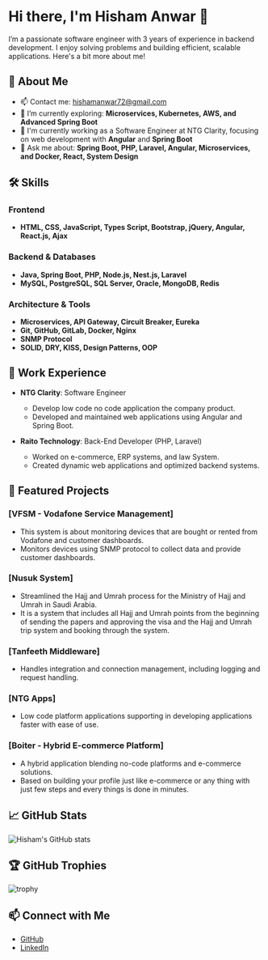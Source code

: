 # Hi there, I'm Hisham Anwar 👋

I’m a passionate software engineer with 3 years of experience in backend development. I enjoy solving problems and building efficient, scalable applications. Here's a bit more about me!

## 🚀 About Me
- 📫 Contact me: [hishamanwar72@gmail.com](mailto:hishamanwar72@gmail.com)
- 🌱 I’m currently exploring: **Microservices, Kubernetes, AWS, and Advanced Spring Boot**
- 💼 I'm currently working as a Software Engineer at NTG Clarity, focusing on web development with **Angular** and **Spring Boot**
- 💬 Ask me about: **Spring Boot, PHP, Laravel, Angular, Microservices, and Docker, React, System Design**

## 🛠 Skills
### Frontend
- **HTML, CSS, JavaScript, Types Script, Bootstrap, jQuery, Angular, React.js, Ajax**

### Backend & Databases
- **Java, Spring Boot, PHP, Node.js, Nest.js, Laravel**
- **MySQL, PostgreSQL, SQL Server, Oracle, MongoDB, Redis**

### Architecture & Tools
- **Microservices, API Gateway, Circuit Breaker, Eureka**
- **Git, GitHub, GitLab, Docker, Nginx**
- **SNMP Protocol**
- **SOLID, DRY, KISS, Design Patterns, OOP**

## 💼 Work Experience
- **NTG Clarity**: Software Engineer
  - Develop low code no code application the company product.
  - Developed and maintained web applications using Angular and Spring Boot.

- **Raito Technology**: Back-End Developer (PHP, Laravel)
  - Worked on e-commerce, ERP systems, and law System.
  - Created dynamic web applications and optimized backend systems.

## 🌟 Featured Projects
### [VFSM - Vodafone Service Management]
- This system is about monitoring devices that are bought or rented from Vodafone and customer dashboards. 
- Monitors devices using SNMP protocol to collect data and provide customer dashboards.

### [Nusuk System]
- Streamlined the Hajj and Umrah process for the Ministry of Hajj and Umrah in Saudi Arabia.
- It is a system that includes all Hajj and Umrah points from the beginning of sending the papers and approving the visa and the Hajj and Umrah trip system and booking through the system. 

### [Tanfeeth Middleware]
- Handles integration and connection management, including logging and request handling.

### [NTG Apps]
- Low code platform applications supporting in developing applications faster with ease of use. 

### [Boiter - Hybrid E-commerce Platform]
- A hybrid application blending no-code platforms and e-commerce solutions.
- Based on building your profile just like e-commerce or any thing with just few steps and every things is done in minutes.

## 📈 GitHub Stats
![Hisham's GitHub stats](https://github-readme-stats.vercel.app/api?username=Hisham2000&show_icons=true&theme=radical)

## 🏆 GitHub Trophies
![trophy](https://github-profile-trophy.vercel.app/?username=Hisham2000)

## 📫 Connect with Me
- [GitHub](https://github.com/Hisham2000)
- [LinkedIn](https://www.linkedin.com/in/hisham-anwar)
